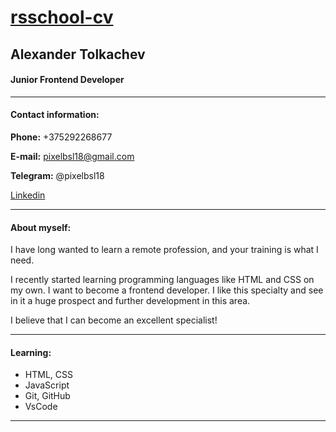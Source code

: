# [rsschool-cv](https://github.com/pixelbsl/rsschool-cv/blob/gh-pages/cv.md)

## Alexander Tolkachev

#### Junior Frontend Developer

***

#### **Contact information:**

**Phone:** +375292268677

**E-mail:** pixelbsl18@gmail.com

**Telegram:** @pixelbsl18

[Linkedin](https://www.linkedin.com/in/%D0%B0%D0%BB%D0%B5%D0%BA%D1%81%D0%B0%D0%BD%D0%B4%D1%80-%D1%82%D0%BE%D0%BB%D0%BA%D0%B0%D1%87%D0%B5%D0%B2-451356281/) 

***

#### About myself:

I have long wanted to learn a remote profession, and your training is what I need.

I recently started learning programming languages like HTML and CSS on my own. I want to become a frontend developer. I like this specialty and see in it a huge prospect and further development in this area.

I believe that I can become an excellent specialist!

***

#### Learning:

* HTML, CSS
* JavaScript
* Git, GitHub
* VsCode

***